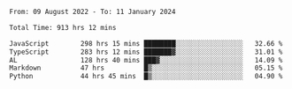 
<!--START_SECTION:waka-->

```txt
From: 09 August 2022 - To: 11 January 2024

Total Time: 913 hrs 12 mins

JavaScript        298 hrs 15 mins ████████░░░░░░░░░░░░░░░░░   32.66 %
TypeScript        283 hrs 12 mins ███████▓░░░░░░░░░░░░░░░░░   31.01 %
AL                128 hrs 40 mins ███▓░░░░░░░░░░░░░░░░░░░░░   14.09 %
Markdown          47 hrs          █▒░░░░░░░░░░░░░░░░░░░░░░░   05.15 %
Python            44 hrs 45 mins  █▒░░░░░░░░░░░░░░░░░░░░░░░   04.90 %
```

<!--END_SECTION:waka-->











